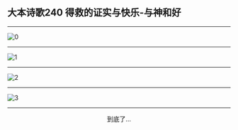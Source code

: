 
## 大本诗歌240 得救的证实与快乐-与神和好
        
<div id="aplayer0"></div>

---

<img alt="0" data-original="/data/d0239/0.png">

---

<img alt="1" data-original="/data/d0239/1.png">

---

<img alt="2" data-original="/data/d0239/2.png">

---

<img alt="3" data-original="/data/d0239/3.png">

---

<p style="text-align: center">到底了...</p>

<script src="/js/dist-view.js"></script>

<script>
MAIN.id = 'd0239';
        
const ap0 = new APlayer({
    container: document.getElementById('aplayer0'),
    volume: 1,
    loop: 'none',
    preload: 'none',
    audio: [{
        name: '大本诗歌240.mp3',
        artist: '大本诗歌',
        url: 'https://res.wx.qq.com/voice/getvoice?mediaid=MzI0NTk3MDM5M18yMjQ3NDkwNTQy',
        cover: '/favicon'
    }]
});
</script>
